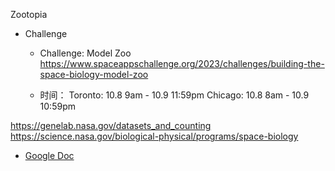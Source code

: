 Zootopia

- Challenge
  - Challenge: Model Zoo
    https://www.spaceappschallenge.org/2023/challenges/building-the-space-biology-model-zoo

  - 时间：
    Toronto: 10.8 9am - 10.9 11:59pm
    Chicago: 10.8 8am - 10.9 10:59pm

https://genelab.nasa.gov/datasets_and_counting \
https://science.nasa.gov/biological-physical/programs/space-biology
  

+ [Google Doc](https://docs.google.com/document/d/1K6lgoii-VoXzJDCYtdKcNZ4D126ZX16gQD661QfDNNE/edit?usp=sharing)
